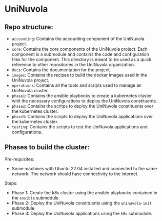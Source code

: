 # UniNuvola

## Repo structure:

- `accounting`: Contains the accounting component of the UniNuvola project.
- `core`: Contains the core components of the UniNuvola project. Each component is a submodule and contains the code and configuration files for the component. This directory is meant to be used as a quick reference to other repositories in the UniNuvola organization.
- `docs`: Contains the documentation for the project.
- `images`: Contains the recipes to build the docker images used in the UniNuvola project.
- `operations`: Contains all the tools and scripts used to manage an UniNuvola cluster.
- `phase1`: Contains the ansible playbooks to create a kubernetes cluster whit the necessary configurations to deploy the UniNuvola constituents.
- `phase2`: Contains the scritps to deploy the UniNuvola constituents over the kubernetes cluster.
- `phase3`: Contains the scripts to deploy the UniNuvola applications 
over the kubernetes cluster.
- `testing`: Contains the scripts to test the UniNuvola applications and configurations.

## Phases to build the cluster:

Pre-requisites:

- Some machines with Ubuntu 22.04 installed and connected to the same network. The network should have connectivity to the internet.

Steps:

- Phase 1: Create the k8s cluster using the ansible playbooks contained in the `ansible` submodule.
- Phase 2: Deploy the UniNuvola constituents using the `uninuvola-init` submodule.
- Phase 3: Deploy the UniNuvola applications using the `k8s` submodule.